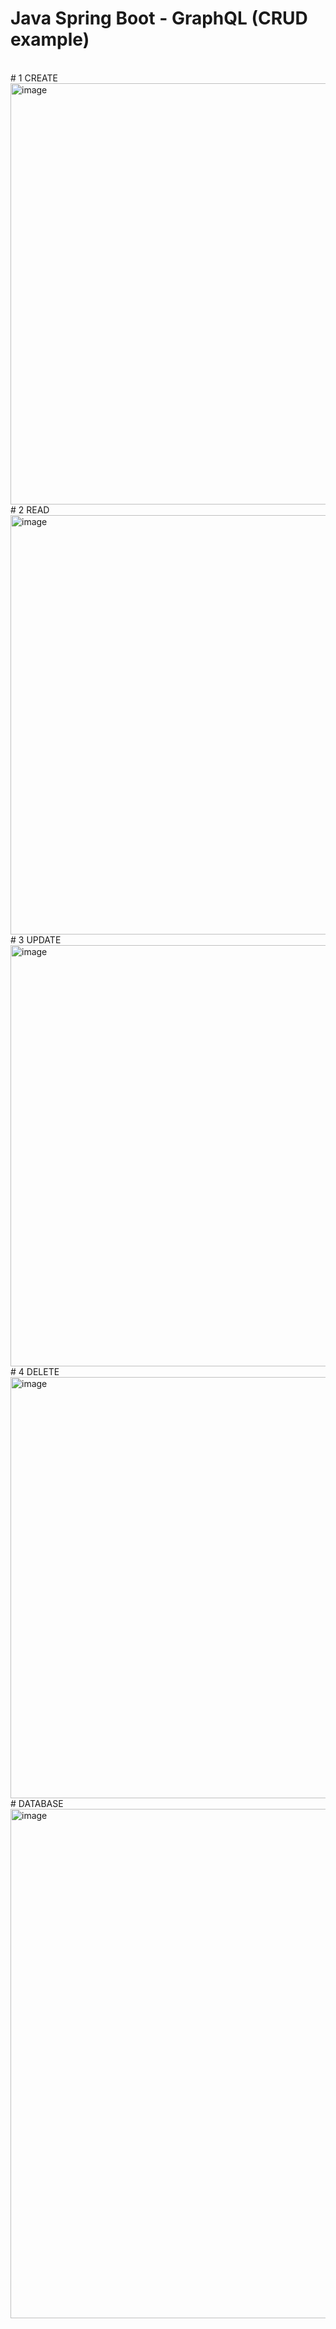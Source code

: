 # Java Spring Boot - GraphQL (CRUD example) 
<br/>
# 1 CREATE
<br/>
<img width="674" alt="image" src="https://github.com/blazerodrigues/JavaSpringBoot_GraphQL/assets/96373227/3161de84-7bad-42cf-be8d-ecb422be32ae">
<br/>
# 2 READ
<br/>
<img width="671" alt="image" src="https://github.com/blazerodrigues/JavaSpringBoot_GraphQL/assets/96373227/691ce2a4-bd4b-4c8d-bf57-066c7e57fc9e">
<br/>
# 3 UPDATE
<br/>
<img width="674" alt="image" src="https://github.com/blazerodrigues/JavaSpringBoot_GraphQL/assets/96373227/6b765c31-9d7d-4f7e-a09b-33bba00f493d">
<br/>
# 4 DELETE
<br/>
<img width="674" alt="image" src="https://github.com/blazerodrigues/JavaSpringBoot_GraphQL/assets/96373227/1965ff1d-fa32-4b8d-9ef0-6701dd690844">
<br/>
# DATABASE
<br/>
<img width="815" alt="image" src="https://github.com/blazerodrigues/JavaSpringBoot_GraphQL/assets/96373227/fa87325d-8aca-46a1-911e-79ac349ff5ab">
<br/>
